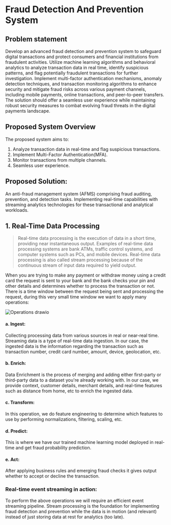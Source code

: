 # Fraud Detection And Prevention System
## Problem statement
Develop an advanced fraud detection and prevention system to
safeguard digital transactions and protect consumers and financial institutions
from fraudulent activities. Utilize machine learning algorithms and behavioral
analytics to analyze transaction data in real time, identify suspicious patterns,
and flag potentially fraudulent transactions for further investigation. Implement
multi-factor authentication mechanisms, anomaly detection techniques, and
transaction monitoring algorithms to enhance security and mitigate fraud
risks across various payment channels, including mobile payments, online
transactions, and peer-to-peer transfers. The solution should offer a seamless
user experience while maintaining robust security measures to combat
evolving fraud threats in the digital payments landscape.

## Proposed System Overview
The proposed system aims to:
1. Analyze transaction data in real-time and flag suspicious transactions.
2. Implement Multi-Factor Authentication(MFA).
3. Monitor transactions from multiple channels.
4. Seamless user experience.

## Proposed Solution:

An anti-fraud management system (AFMS) comprising fraud auditing, prevention, and detection tasks. Implementing real-time capabilities with streaming analytics technologies for these transactional and analytical workloads.

## 1. Real-Time Data Processing

> Real-time data processing is the execution of data in a short time, providing near instantaneous output. Examples of real-time data processing systems are bank ATMs, traffic control systems, and computer systems such as PCs, and mobile devices.
Real-time data processing is also called stream processing because of the continuous stream of input data required to yield output.

When you are trying to make any payment or withdraw money using a credit card the request is sent to your bank and the bank checks your pin and other details and determines whether to process the transaction or not. There is a time window between the request being sent and processing the request, during this very small time window we want to apply many operations: 

![Operations drawio](https://github.com/Sandesh3003/solution-design/assets/77960808/03eb0a4b-df10-4b28-85cf-25c80004e492)

#### a. Ingest: 
Collecting processing data from various sources in real or near-real time. Streaming data is a type of real-time data ingestion. In our case, the ingested data is the information regarding the transaction such as transaction number, credit card number, amount, device, geolocation, etc.

#### b. Enrich: 
Data Enrichment is the process of merging and adding either first-party or third-party data to a dataset you're already working with. In our case, we provide context, customer details, merchant details, and real-time features such as distance from home, etc to enrich the ingested data.

#### c. Transform:
In this operation, we do feature engineering to determine which features to use by performing normalizations, filtering, scaling, etc.

#### d. Predict:
This is where we have our trained machine learning model deployed in real-time and get fraud probability prediction.

#### e. Act:
After applying business rules and emerging fraud checks it gives output whether to accept or decline the transaction.

### Real-time event streaming in action:
To perform the above operations we will require an efficient event streaming pipeline. Stream processing is the foundation for implementing fraud detection and prevention while the data is in motion (and relevant) instead of just storing data at rest for analytics (too late).



